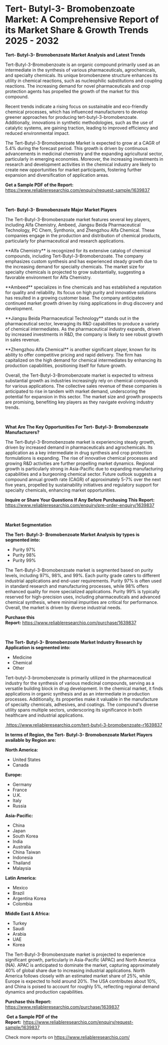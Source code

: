 <p><h1>Tert- Butyl-3- Bromobenzoate Market: A Comprehensive Report of its Market Share & Growth Trends 2025 - 2032</h1></p><p><strong>Tert- Butyl-3- Bromobenzoate Market Analysis and Latest Trends</strong></p>
<p><p>Tert-Butyl-3-Bromobenzoate is an organic compound primarily used as an intermediate in the synthesis of various pharmaceuticals, agrochemicals, and specialty chemicals. Its unique bromobenzene structure enhances its utility in chemical reactions, such as nucleophilic substitutions and coupling reactions. The increasing demand for novel pharmaceuticals and crop protection agents has propelled the growth of the market for this compound.</p><p>Recent trends indicate a rising focus on sustainable and eco-friendly chemical processes, which has influenced manufacturers to develop greener approaches for producing tert-butyl-3-bromobenzoate. Additionally, innovations in synthetic methodologies, such as the use of catalytic systems, are gaining traction, leading to improved efficiency and reduced environmental impact. </p><p>The Tert-Butyl-3-Bromobenzoate Market is expected to grow at a CAGR of 5.4% during the forecast period. This growth is driven by continuous advancements in medicinal chemistry and the expanding agricultural sector, particularly in emerging economies. Moreover, the increasing investments in research and development activities in the chemical industry are likely to create new opportunities for market participants, fostering further expansion and diversification of application areas.</p></p>
<p><strong>Get a Sample PDF of the Report:&nbsp;</strong> <a href="https://www.reliableresearchiq.com/enquiry/request-sample/1639837?utm_campaign=2443&utm_medium=2&utm_source=Github&utm_content=ia&utm_term=23032025&utm_id=tert-butyl-3-bromobenzoate">https://www.reliableresearchiq.com/enquiry/request-sample/1639837</a></p>
<p>&nbsp;</p>
<p><strong>Tert- Butyl-3- Bromobenzoate Major Market Players</strong></p>
<p><p>The Tert-Butyl-3-Bromobenzoate market features several key players, including Alfa Chemistry, Ambeed, Jiangsu Beida Pharmaceutical Technology, PC Chem, Synthonix, and Zhengzhou Alfa Chemical. These companies engage in the production and distribution of chemical products, particularly for pharmaceutical and research applications.</p><p>**Alfa Chemistry** is recognized for its extensive catalog of chemical compounds, including Tert-Butyl-3-Bromobenzoate. The company emphasizes custom synthesis and has experienced steady growth due to the increasing demand for specialty chemicals. The market size for specialty chemicals is projected to grow substantially, suggesting a favorable environment for Alfa Chemistry.</p><p>**Ambeed** specializes in fine chemicals and has established a reputation for quality and reliability. Its focus on high purity and innovative solutions has resulted in a growing customer base. The company anticipates continued market growth driven by rising applications in drug discovery and development.</p><p>**Jiangsu Beida Pharmaceutical Technology** stands out in the pharmaceutical sector, leveraging its R&D capabilities to produce a variety of chemical intermediates. As the pharmaceutical industry expands, driven by increased investments in R&D, the company is likely to see robust growth in sales revenue.</p><p>**Zhengzhou Alfa Chemical** is another significant player, known for its ability to offer competitive pricing and rapid delivery. The firm has capitalized on the high demand for chemical intermediates by enhancing its production capabilities, positioning itself for future growth.</p><p>Overall, the Tert-Butyl-3-Bromobenzoate market is expected to witness substantial growth as industries increasingly rely on chemical compounds for various applications. The collective sales revenue of these companies is anticipated to rise in tandem with market demand, underscoring the potential for expansion in this sector. The market size and growth prospects are promising, benefiting key players as they navigate evolving industry trends.</p></p>
<p>&nbsp;</p>
<p><strong>What Are The Key Opportunities For Tert- Butyl-3- Bromobenzoate Manufacturers?</strong></p>
<p><p>The Tert-Butyl-3-Bromobenzoate market is experiencing steady growth, driven by increased demand in pharmaceuticals and agrochemicals. Its application as a key intermediate in drug synthesis and crop protection formulations is expanding. The rise of innovative chemical processes and growing R&D activities are further propelling market dynamics. Regional growth is particularly strong in Asia-Pacific due to expanding manufacturing capabilities and a burgeoning chemical sector. Future outlook suggests a compound annual growth rate (CAGR) of approximately 5-7% over the next five years, propelled by sustainability initiatives and regulatory support for specialty chemicals, enhancing market opportunities.</p></p>
<p><strong>Inquire or Share Your Questions If Any Before Purchasing This Report:</strong> <a href="https://www.reliableresearchiq.com/enquiry/pre-order-enquiry/1639837?utm_campaign=2443&utm_medium=2&utm_source=Github&utm_content=ia&utm_term=23032025&utm_id=tert-butyl-3-bromobenzoate">https://www.reliableresearchiq.com/enquiry/pre-order-enquiry/1639837</a></p>
<p>&nbsp;</p>
<p><strong>Market Segmentation</strong></p>
<p><strong>The Tert- Butyl-3- Bromobenzoate Market Analysis by types is segmented into:</strong></p>
<p><ul><li>Purity 97%</li><li>Purity 98%</li><li>Purity 99%</li></ul></p>
<p><p>The Tert-Butyl-3-Bromobenzoate market is segmented based on purity levels, including 97%, 98%, and 99%. Each purity grade caters to different industrial applications and end-user requirements. Purity 97% is often used in standard research and manufacturing processes, while 98% offers enhanced quality for more specialized applications. Purity 99% is typically reserved for high-precision uses, including pharmaceuticals and advanced chemical synthesis, where minimal impurities are critical for performance. Overall, the market is driven by diverse industrial needs.</p></p>
<p><strong>Purchase this Report:&nbsp;</strong><a href="https://www.reliableresearchiq.com/purchase/1639837?utm_campaign=2443&utm_medium=2&utm_source=Github&utm_content=ia&utm_term=23032025&utm_id=tert-butyl-3-bromobenzoate">https://www.reliableresearchiq.com/purchase/1639837</a></p>
<p>&nbsp;</p>
<p><strong>The Tert- Butyl-3- Bromobenzoate Market Industry Research by Application is segmented into:</strong></p>
<p><ul><li>Medicine</li><li>Chemical</li><li>Other</li></ul></p>
<p><p>Tert-butyl-3-bromobenzoate is primarily utilized in the pharmaceutical industry for the synthesis of various medicinal compounds, serving as a versatile building block in drug development. In the chemical market, it finds applications in organic synthesis and as an intermediate in production processes. Additionally, its properties make it valuable in the manufacture of specialty chemicals, adhesives, and coatings. The compound's diverse utility spans multiple sectors, underscoring its significance in both healthcare and industrial applications.</p></p>
<p><a href="https://www.reliableresearchiq.com/tert-butyl-3-bromobenzoate-r1639837?utm_campaign=2443&utm_medium=2&utm_source=Github&utm_content=ia&utm_term=23032025&utm_id=tert-butyl-3-bromobenzoate">&nbsp;https://www.reliableresearchiq.com/tert-butyl-3-bromobenzoate-r1639837</a></p>
<p><strong>In terms of Region, the Tert- Butyl-3- Bromobenzoate Market Players available by Region are:</strong></p>
<p>
    <p> <strong> North America: </strong>
        <ul>
            <li>United States</li>
            <li>Canada</li>
        </ul>
        </p> 
    <p> <strong> Europe: </strong>
        <ul>
            <li>Germany</li>
            <li>France</li>
            <li>U.K.</li>
            <li>Italy</li>
            <li>Russia</li>
        </ul>
        </p> 
    <p> <strong> Asia-Pacific: </strong>
        <ul>
            <li>China</li>
            <li>Japan</li>
            <li>South Korea</li>
            <li>India</li>
            <li>Australia</li>
            <li>China Taiwan</li>
            <li>Indonesia</li>
            <li>Thailand</li>
            <li>Malaysia</li>
        </ul>
        </p> 
    <p> <strong> Latin America: </strong>
        <ul>
            <li>Mexico</li>
            <li>Brazil</li>
            <li>Argentina Korea</li>
            <li>Colombia</li>
        </ul>
        </p> 
    <p> <strong> Middle East & Africa: </strong>
        <ul>
            <li>Turkey</li>
            <li>Saudi</li>
            <li>Arabia</li>
            <li>UAE</li>
            <li>Korea</li>
        </ul>
    </p>
    </p>
<p><p>The Tert-Butyl-3-Bromobenzoate market is projected to experience significant growth, particularly in Asia-Pacific (APAC) and North America (NA). APAC is anticipated to dominate the market, capturing approximately 40% of global share due to increasing industrial applications. North America follows closely with an estimated market share of 25%, while Europe is expected to hold around 20%. The USA contributes about 10%, and China is poised to account for roughly 5%, reflecting regional demand dynamics and production capabilities.</p></p>
<p><strong>Purchase this Report: </strong><a href="https://www.reliableresearchiq.com/purchase/1639837?utm_campaign=2443&utm_medium=2&utm_source=Github&utm_content=ia&utm_term=23032025&utm_id=tert-butyl-3-bromobenzoate">https://www.reliableresearchiq.com/purchase/1639837</a></p>
<p>&nbsp;<strong>Get a Sample PDF of the Report:&nbsp;&nbsp;</strong><a href="https://www.reliableresearchiq.com/enquiry/request-sample/1639837?utm_campaign=2443&utm_medium=2&utm_source=Github&utm_content=ia&utm_term=23032025&utm_id=tert-butyl-3-bromobenzoate">https://www.reliableresearchiq.com/enquiry/request-sample/1639837</a></p>
<p><strong></strong></p>
<p>Check more reports on <a href="https://www.reliableresearchiq.com/?utm_campaign=2443&utm_medium=2&utm_source=Github&utm_content=ia&utm_term=23032025&utm_id=tert-butyl-3-bromobenzoate">https://www.reliableresearchiq.com/</a></p>